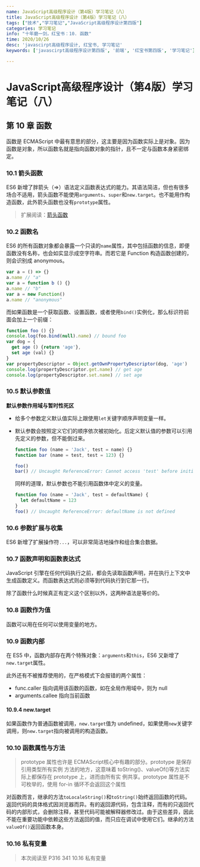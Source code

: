 ```yaml
---
name: JavaScript高级程序设计（第4版）学习笔记（八）
title: JavaScript高级程序设计（第4版）学习笔记（八）
tags: ["技术","学习笔记","JavaScript高级程序设计第四版"]
categories: 学习笔记
info: "十年磨一剑，红宝书：10. 函数"
time: 2020/10/26
desc: 'javascirpt高级程序设计, 红宝书, 学习笔记'
keywords: ['javascirpt高级程序设计第四版', '前端', '红宝书第四版', '学习笔记']

---
```


# JavaScript高级程序设计（第4版）学习笔记（八）

## 第 10 章 函数

函数是 ECMAScript 中最有意思的部分，这主要是因为函数实际上是对象。因为函数是对象，所以函数名就是指向函数对象的指针，且不一定与函数本身紧密绑定。

### 10.1 箭头函数

ES6 新增了胖箭头（=>）语法定义函数表达式的能力。其语法简洁，但也有很多场合不适用，箭头函数不能使用`arguments`、`super`和`new.target`。也不能用作构造函数，此外箭头函数也没有`prototype`属性。

> 扩展阅读：[箭头函数](https://es6.ruanyifeng.com/?search=hasInstance&x=0&y=0#docs/function#%E7%AE%AD%E5%A4%B4%E5%87%BD%E6%95%B0)

### 10.2 函数名

ES6 的所有函数对象都会暴露一个只读的`name`属性，其中包括函数的信息，即便函数没有名称，也会如实显示成空字符串。而若它是 Function 构造函数创建的，则会识别成 anonymous。

```javascript
var a = () => {}
a.name // "a"
var a = function b () {}
a.name // "b"
var a = new Function()
a.name // "anonymous"
```

而如果函数是一个获取函数、设置函数，或者使用`bind()`实例化，那么标识符前面会加上一个前缀：

```javascript
function foo () {}
console.log(foo.bind(null).name) // bound foo
var dog = {
  get age () {return 'age'},
  set age (val) {}
}
var propertyDescriptor = Object.getOwnPropertyDescriptor(dog, 'age')
console.log(propertyDescriptor.get.name) // get age
console.log(propertyDescriptor.set.name) // set age
```

### 10.5 默认参数值

**默认参数作用域与暂时性死区**

- 给多个参数定义默认值实际上跟使用`let`关键字顺序声明变量一样。

- 默认参数会按照定义它们的顺序依次被初始化。后定义默认值的参数可以引用先定义的参数，但不能倒过来。

  ```javascript
  function foo (name = 'Jack', test = name) {}
  function bar (name = test, test = 123) {}
  
  foo()
  bar() // Uncaught ReferenceError: Cannot access 'test' before initialization
  ```

  同样的道理，默认参数也不能引用函数体中定义的变量。

  ```javascript
  function foo (name = 'Jack', test = defaultName) {
    let defaultName = 123
  }
  foo() // Uncaught ReferenceError: defaultName is not defined
  ```

### 10.6 参数扩展与收集

ES6 新增了扩展操作符`...`，可以非常简洁地操作和组合集合数据。

### 10.7 函数声明和函数表达式

JavaScript 引擎在任何代码执行之前，都会先读取函数声明，并在执行上下文中生成函数定义。而函数表达式则必须等到代码执行到它那一行。

除了函数什么时候真正有定义这个区别以外，这两种语法是等价的。

### 10.8 函数作为值

函数可以用在任何可以使用变量的地方。

### 10.9 函数内部

在 ES5 中，函数内部存在两个特殊对象：`arguments`和`this`，ES6 又新增了`new.target`属性。

此外还有不被推荐使用的，在严格模式下会报错的两个属性：

- func.caller 指向调用该函数的函数，如在全局作用域中，则为 null
- arguments.callee 指向当前函数

#### 10.9.4 new.target

如果函数作为普通函数被调用，`new.target`值为 undefined，如果使用`new`关键字调用，则`new.target`指向被调用的构造函数。

### 10.10 函数属性与方法

> prototype 属性也许是 ECMAScript核心中有趣的部分。prototype 是保存引用类型所有实例 方法的地方，这意味着 toString()、valueOf()等方法实际上都保存在 prototype 上，进而由所有实 例共享。prototype 属性是不可枚举的，使用 for-in 循环不会返回这个属性

对函数而言，继承的方法`toLocaleString()`和`toString()`始终返回函数的代码。返回代码的具体格式因浏览器而异。有的返回源代码，包含注释，而有的只返回代码的内部形式，会删除注释，甚至代码可能被解释器修改过。由于这些差异，因此不能在重要功能中依赖这些方法返回的值，而只应在调试中使用它们。继承的方法`valueOf()`返回函数本身。 

### 10.16 私有变量





> 本次阅读至 P316 341 10.16 私有变量
